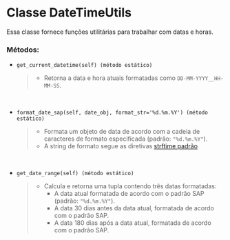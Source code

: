 # Classe DateTimeUtils

Essa classe fornece funções utilitárias para trabalhar com datas e horas.

### Métodos:
* `get_current_datetime(self) (método estático)`

    > * Retorna a data e hora atuais formatadas como `DD-MM-YYYY__HH-MM-SS`.<br>

<br>

* `format_date_sap(self, date_obj, format_str='%d.%m.%Y') (método estático)`
    > * Formata um objeto de data de acordo com a cadeia de caracteres de formato especificada (padrão: `"%d.%m.%Y"`).<br>
    > * A string de formato segue as diretivas [strftime padrão](https://strftime.org/)<br>

<br>

* `get_date_range(self) (método estático)`
    > * Calcula e retorna uma tupla contendo três datas formatadas:<br>
    >   - A data atual formatada de acordo com o padrão SAP (padrão: `"%d.%m.%Y"`).<br>
    >   - A data 30 dias antes da data atual, formatada de acordo com o padrão SAP.<br>
    >   - A data 180 dias após a data atual, formatada de acordo com o padrão SAP.

